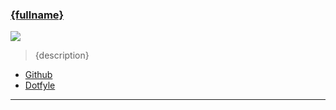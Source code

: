 <h3>
  <a href="#{fullname}">
    {fullname}
  </a>
</h3>

![]({image})

> {description}

- [Github]({githubUrl})
- [Dotfyle]({dotfyleUrl})

---
